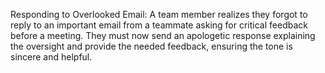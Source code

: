 Responding to Overlooked Email: A team member realizes they forgot to reply to an important email from a teammate asking for critical feedback before a meeting. They must now send an apologetic response explaining the oversight and provide the needed feedback, ensuring the tone is sincere and helpful.
